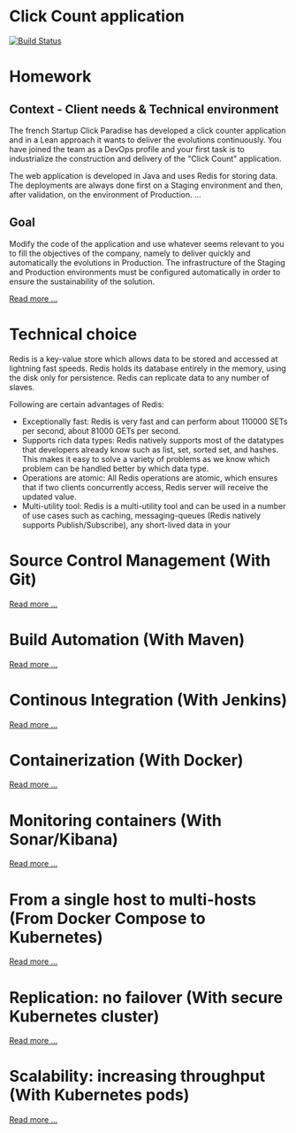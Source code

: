 # Click Count application

[![Build Status](https://travis-ci.org/xebia-france/click-count.svg)](https://travis-ci.org/xebia-france/click-count)

# Homework
## Context - Client needs & Technical environment

The french Startup Click Paradise has developed a click counter application and in a Lean approach
it wants to deliver the evolutions continuously.
You have joined the team as a DevOps profile and your first task is to industrialize
the construction and delivery of the "Click Count" application.

The web application is developed in Java and uses Redis for storing data. The deployments
are always done first on a Staging environment and then, after validation, on the environment of
Production. ...

## Goal

Modify the code of the application and use whatever seems relevant to you to fill
the objectives of the company, namely to deliver quickly and automatically the evolutions in
Production.
The infrastructure of the Staging and Production environments must be configured automatically
in order to ensure the sustainability of the solution. 

[Read more ...](docs/enonce.md)


# Technical choice

Redis is a key-value store which allows data to be stored and accessed at lightning fast speeds.
Redis holds its database entirely in the memory, using the disk only for persistence.
Redis can replicate data to any number of slaves.

Following are certain advantages of Redis:
- Exceptionally fast: Redis is very fast and can perform about 110000 SETs per
second, about 81000 GETs per second.
- Supports rich data types: Redis natively supports most of the datatypes that
developers already know such as list, set, sorted set, and hashes. This makes it
easy to solve a variety of problems as we know which problem can be handled
better by which data type.
- Operations are atomic: All Redis operations are atomic, which ensures that if
two clients concurrently access, Redis server will receive the updated value.
- Multi-utility tool: Redis is a multi-utility tool and can be used in a number of use
cases such as caching, messaging-queues (Redis natively supports
Publish/Subscribe), any short-lived data in your


# Source Control Management (With Git)

[Read more ...](docs/source_control_management.md)


# Build Automation (With Maven)

[Read more ...](docs/build_automation.md)

# Continous Integration (With Jenkins)

[Read more ...](docs/continuous_integration.md)


# Containerization (With Docker)

[Read more ...](docs/containerization.md)

# Monitoring containers  (With Sonar/Kibana)

[Read more ...](docs/monitoring_containers.md)

# From a single host to multi-hosts (From Docker Compose to Kubernetes)

[Read more ...](docs/kubernetes.md)


# Replication: no failover  (With secure Kubernetes cluster)

[Read more ...](docs/replication.md)

# Scalability: increasing throughput (With Kubernetes pods)

[Read more ...](docs/scalability.md)
